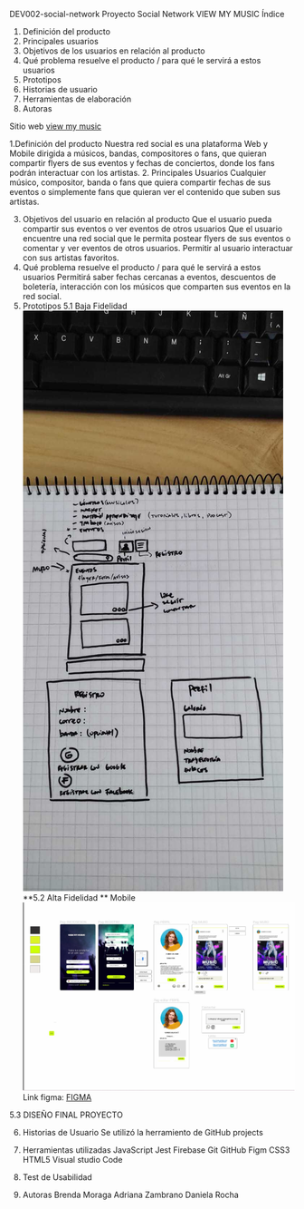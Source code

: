 DEV002-social-network
Proyecto Social Network
VIEW MY MUSIC
Índice
1. Definición del producto
2. Principales usuarios
3. Objetivos de los usuarios en relación al producto
4. Qué problema resuelve el producto / para qué le servirá a estos usuarios
5. Prototipos
6. Historias de usuario
7. Herramientas de elaboración
8. Autoras

Sitio web
[view my music](viewmymusic.netlify.app)

1.Definición del producto
Nuestra red social es una plataforma Web y Mobile dirigida a músicos, bandas, compositores o fans, que quieran compartir flyers de sus eventos y fechas de conciertos, donde los fans podrán interactuar con los artistas. 
2. Principales Usuarios
Cualquier músico, compositor, banda o fans que quiera compartir fechas de sus eventos o simplemente fans que quieran ver el contenido que suben sus artistas.


3. Objetivos del usuario en relación al producto
Que el usuario pueda compartir sus eventos o ver eventos de otros usuarios
Que el usuario encuentre una red social que le permita postear flyers de sus eventos o comentar y ver eventos de otros usuarios.
Permitir al usuario interactuar con sus artistas favoritos.
4. Qué problema resuelve el producto / para qué le servirá a estos usuarios
Permitirá saber fechas cercanas  a eventos, descuentos de boletería, interacción con los  músicos que comparten sus eventos en la red social.
5. Prototipos
5.1 Baja Fidelidad
![Alt text](src/img/baja.jpeg)
**5.2 Alta Fidelidad **
Mobile
![Alt text](src/img/alta.jpeg)
Link figma: [FIGMA](https://www.figma.com/proto/8YLIS3Gmc4QWFoFUpY1DNx/Untitled?node-id=10%3A6&scaling=scale-down&page-id=0%3A1&starting-point-node-id=10%3A6&show-proto-sidebar=1)

5.3 DISEÑO FINAL PROYECTO


6. Historias de Usuario
Se utilizó la herramiento de GitHub projects 
7. Herramientas utilizadas
JavaScript
Jest
Firebase
Git
GitHub
Figm
CSS3
HTML5
Visual studio Code
8. Test de Usabilidad


9. Autoras
Brenda Moraga
Adriana Zambrano
Daniela Rocha